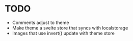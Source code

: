 # TODO
- Comments adjust to theme
- Make theme a svelte store that syncs with localstorage
- Images that use invert() update with theme store